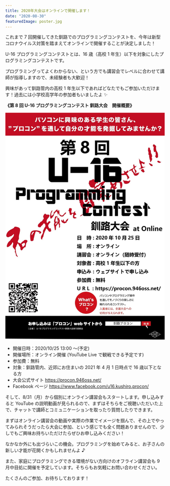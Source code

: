 ```yaml
---
title: 2020年大会はオンラインで開催します！
date: "2020-08-30"
featuredImage: poster.jpg
---
```


これまで 7 回開催してきた釧路でのプログラミングコンテストを、今年は新型コロナウイルス対策を踏まえてオンラインで開催することが決定しました！

U-16 プログラミングコンテストとは、16 歳（高校 1 年生）以下を対象にしたプログラミングコンテストです。

プログラミングってよくわからない、という方でも講習会でレベルに合わせて講師が指導しますので、未経験者も大歓迎！

興味があって釧路管内の高校 1 年生以下であればどなたでもご参加いただけます！過去には小学校高学年の参加者もいましたよ ✨

**《第 8 回 U-16 プログラミングコンテスト 釧路大会　開催概要》**

![ポスター](./poster.jpg)

- 開催日時：2020/10/25 13:00 ～(予定)
- 開催場所：オンライン開催 (YouTube Live で観戦できる予定です)
- 参加費：無料
- 対象：釧路管内、近郊にお住まいの 2021 年 4 月 1 日時点で 16 歳以下となる方
- 大会公式サイト https://procon.946oss.net/
- Facebook ページ https://www.facebook.com/u16.kushiro.procon/

そして、8/31（月）から個別にオンライン講習会もスタートします。申し込みすると YouTube の説明動画が見られるので、まずはそちらをご視聴いただいた上で、チャットで講師とコミュニケーションを取ったり質問したりできます。

まずはオンライン講習会の動画や実際の作業でイメージを掴んで、その上でやってみられそうだったら大会に参加、という感じでも全く問題ありませんので、少しでもご興味お持ちいただけたらぜひお申し込みください！

なかなか外にも出づらいこの機会。プログラミングを始めてみると、お子さんの新しい才能が花開くかもしれませんよ ♪

また、家庭にプログラミングできる環境がない方向けのオフライン講習会も 9 月中目処に開催を予定しています。そちらもお気軽にお問い合わせください。

たくさんのご参加、お待ちしております！
